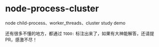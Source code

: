 # node-process-cluster
node child-process、worker_threads、cluster study demo

还有很多不懂的地方，都通过 `TODO:` 标注出来了，如果有大神能解答，还请提 PR，感激不尽！


